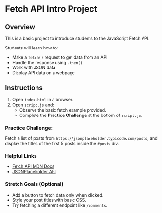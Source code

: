 # Fetch API Intro Project

## Overview
This is a basic project to introduce students to the JavaScript Fetch API.

Students will learn how to:
- Make a `fetch()` request to get data from an API
- Handle the response using `.then()`
- Work with JSON data
- Display API data on a webpage

## Instructions

1. Open `index.html` in a browser.
2. Open `script.js` and:
   - Observe the basic fetch example provided.
   - Complete the **Practice Challenge** at the bottom of `script.js`.

### Practice Challenge:
Fetch a list of posts from `https://jsonplaceholder.typicode.com/posts`, and display the titles of the first 5 posts inside the `#posts` div.

### Helpful Links
- [Fetch API MDN Docs](https://developer.mozilla.org/en-US/docs/Web/API/Fetch_API/Using_Fetch)
- [JSONPlaceholder API](https://jsonplaceholder.typicode.com/)

### Stretch Goals (Optional)
- Add a button to fetch data only when clicked.
- Style your post titles with basic CSS.
- Try fetching a different endpoint like `/comments`.
